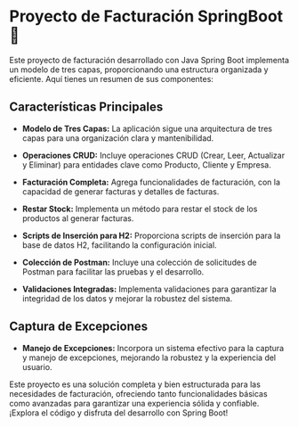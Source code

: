 # Proyecto de Facturación SpringBoot 🚀

Este proyecto de facturación desarrollado con Java Spring Boot implementa un modelo de tres capas, proporcionando una estructura organizada y eficiente. Aquí tienes un resumen de sus componentes:

## Características Principales

- **Modelo de Tres Capas:** La aplicación sigue una arquitectura de tres capas para una organización clara y mantenibilidad.

- **Operaciones CRUD:** Incluye operaciones CRUD (Crear, Leer, Actualizar y Eliminar) para entidades clave como Producto, Cliente y Empresa.

- **Facturación Completa:** Agrega funcionalidades de facturación, con la capacidad de generar facturas y detalles de facturas.

- **Restar Stock:** Implementa un método para restar el stock de los productos al generar facturas.

- **Scripts de Inserción para H2:** Proporciona scripts de inserción para la base de datos H2, facilitando la configuración inicial.

- **Colección de Postman:** Incluye una colección de solicitudes de Postman para facilitar las pruebas y el desarrollo.

- **Validaciones Integradas:** Implementa validaciones para garantizar la integridad de los datos y mejorar la robustez del sistema.

## Captura de Excepciones

- **Manejo de Excepciones:** Incorpora un sistema efectivo para la captura y manejo de excepciones, mejorando la robustez y la experiencia del usuario.

Este proyecto es una solución completa y bien estructurada para las necesidades de facturación, ofreciendo tanto funcionalidades básicas como avanzadas para garantizar una experiencia sólida y confiable. ¡Explora el código y disfruta del desarrollo con Spring Boot!
